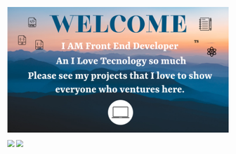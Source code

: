 
![IMG](https://raw.githubusercontent.com/CarlosHenrique2/CarlosHenrique2/master/presentation.png)

<div> 
  <a href = "mailto:carlos.eletroniccr@gmail.com">
  <img src="https://img.shields.io/badge/-Gmail-%23333?style=for-the-badge&logo=gmail&logoColor=white" target="_blank"></a>
  <a href="https://www.linkedin.com/in/carlos-henrique-de-lima-silva-80767b90/" target="_blank">
  <img src="https://img.shields.io/badge/-LinkedIn-%230077B5?style=for-the-badge&logo=linkedin&logoColor=white" target="_blank"></a> 
</div>
